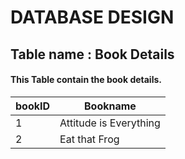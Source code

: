 <h1> DATABASE DESIGN </h1>

<h2> Table name : Book Details </h2>

<h4> This Table contain the book details.</h4>

| bookID | Bookname               |
|--------|------------------------|
| 1      | Attitude is Everything |
| 2      | Eat that Frog          |



